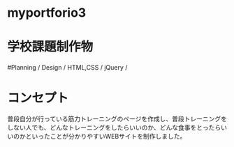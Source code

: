 # myportforio3
# 学校課題制作物

#Planning / Design / HTML,CSS / jQuery /　　

# コンセプト  　
普段自分が行っている筋力トレーニングのページを作成し、普段トレーニングをしない人でも、どんなトレーニングをしたらいいのか、どんな食事をとったらいいのかといったことが分かりやすいWEBサイトを制作しました。
